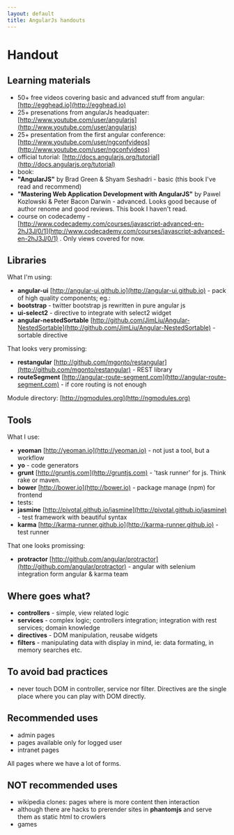 ```yaml
---
layout: default
title: AngularJs handouts
---
```

# Handout
## Learning materials
* 50+ free videos covering basic and advanced stuff from angular: [http://egghead.io](http://egghead.io)
* 25+ presenations from angularJs headquater: [http://www.youtube.com/user/angularjs](http://www.youtube.com/user/angularjs)
* 25+ presentation from the first angular conference: [http://www.youtube.com/user/ngconfvideos](http://www.youtube.com/user/ngconfvideos)
* official tutorial: [http://docs.angularjs.org/tutorial](http://docs.angularjs.org/tutorial)
* book:
 * **"AngularJS"** by Brad Green & Shyam Seshadri - basic (this book I've read and recommend)
 * **"Mastering Web Application Development with AngularJS"** by Pawel Kozlowski \&
   Peter Bacon Darwin - advanced. Looks good because of author renome and good
   reviews. This book I haven't read.
* course on codecademy - [http://www.codecademy.com/courses/javascript-advanced-en-2hJ3J/0/1](http://www.codecademy.com/courses/javascript-advanced-en-2hJ3J/0/1) . Only views covered for now.

## Libraries
What I'm using:

* **angular-ui** [http://angular-ui.github.io](http://angular-ui.github.io) - pack of high quality components; eg.:
 * **bootstrap** - twitter bootstrap js rewritten in pure angular js
 * **ui-select2** - directive to integrate with select2 widget 
* **angular-nestedSortable** [http://github.com/JimLiu/Angular-NestedSortable](http://github.com/JimLiu/Angular-NestedSortable) - sortable directive

That looks very promissing:

* **restangular** [http://github.com/mgonto/restangular](http://github.com/mgonto/restangular) - REST library
* **routeSegment** [http://angular-route-segment.com](http://angular-route-segment.com) - if core routing is not enough

Module directory: [http://ngmodules.org](http://ngmodules.org)

## Tools
What I use:

* **yeoman** [http://yeoman.io](http://yeoman.io) - not just a tool, but a workflow
 * **yo** - code generators
 * **grunt** [http://gruntjs.com](http://gruntjs.com) - 'task runner' for js. Think rake or maven.
 * **bower** [http://bower.io](http://bower.io) - package manage (npm) for frontend
* tests:
 * **jasmine** [http://pivotal.github.io/jasmine](http://pivotal.github.io/jasmine) - test framework with beautiful syntax
 * **karma** [http://karma-runner.github.io](http://karma-runner.github.io) - test runner

That one looks promissing:

 * **protractor** [http://github.com/angular/protractor](http://github.com/angular/protractor) - angular with selenium
   integration form angular & karma team

## Where goes what?
* **controllers** - simple, view related logic
* **services** - complex logic; controllers integration; integration with rest 
  services; domain knowledge
* **directives** - DOM manipulation, reusabe widgets
* **filters** - manipulating data with display in mind, ie: data formating,
  in memory searches etc.

## To avoid bad practices
* never touch DOM in controller, service nor filter. Directives are the single
  place where you can play with DOM directly.

## Recommended uses
* admin pages
* pages available only for logged user
* intranet pages

All pages where we have a lot of forms.

## NOT recommended uses
* wikipedia clones: pages where is more content then interaction
 * although there are hacks to prerender sites in **phantomjs** and serve them
   as static html to crowlers
* games

